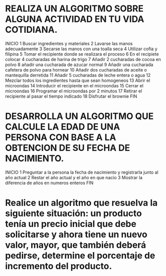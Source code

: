 # REALIZA UN ALGORITMO SOBRE ALGUNA ACTIVIDAD EN TU VIDA COTIDIANA.
INICIO
1 Buscar ingredientes y materiales
2 Lavarse las manos adecuadamente
3 Secarse las manos con una toalla seca
4 Utilizar cofia y filipina
5 Tomar el recipiente donde se realizara el proceso
6 En el recipiete colocar 4 cucharadas de harina de trigo
7 Añadir 2 cucharadas de cocoa en polvo
8 añadir una cucharada de azucar normal
9 Añadir una cucharada cafetera de polvo para hornear
10 Añadir dos cucharadas de aceite o mantequilla derretida
11 Añadir 5 cucharadas de leche entera o agua
12 Mezclar todos los ingredientes hasta que sean homogeneos
13 Abrir el microondas
14 Introducir el recipiente en el microondas
15 Cerrar el microondas
16 Programar el microondas por 2 minutos
17 Retirar el recipiente al pasar el tiempo indicado
18 Disfrutar el brownie
FIN


# DESARROLLA UN ALGORITMO QUE CALCULE LA EDAD DE UNA PERSONA CON BASE A LA OBTENCION DE SU FECHA DE NACIMIENTO.
INICIO
1 Preguntar a la persona la fecha de nacimiento y registrarla junto al año actual
2 Restar el año actual y el año en que nacio
3 Mostrar la diferencia de años en numeros enteros
FIN



# Realice un algoritmo que resuelva la siguiente situación: un producto tenía un precio inicial que debe solicitarse y ahora tiene un nuevo valor, mayor, que también deberá pedirse, determine el porcentaje de incremento del producto. 
